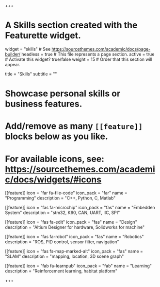 +++
# A Skills section created with the Featurette widget.
widget = "skills"  # See https://sourcethemes.com/academic/docs/page-builder/
headless = true  # This file represents a page section.
active = true  # Activate this widget? true/false
weight = 15  # Order that this section will appear.

title = "Skills"
subtitle = ""

# Showcase personal skills or business features.
# 
# Add/remove as many `[[feature]]` blocks below as you like.
# 
# For available icons, see: https://sourcethemes.com/academic/docs/widgets/#icons

[[feature]]
  icon = "far fa-file-code"
  icon_pack = "far"
  name = "Programming"
  description = "C++, Python, C, Matlab"
  
[[feature]]
  icon = "fas fa-microchip"
  icon_pack = "fas"
  name = "Embedden System"
  description = "stm32, K60, CAN, UART, IIC, SPI"

[[feature]]
  icon = "fas fa-edit"
  icon_pack = "fas"
  name = "Design"
  description = "Altium Designer for hardware, Solidworks for machine"

[[feature]]
  icon = "fas fa-robot"
  icon_pack = "fas"
  name = "Robotics"
  description = "ROS, PID control, sensor filter, navigation" 

[[feature]]
  icon = "fas fs-map-marked-alt"
  icon_pack = "fas"
  name = "SLAM"
  description = "mapping, location, 3D scene graph"  

[[feature]]
  icon = "fab fa-learnpub"
  icon_pack = "fab"
  name = "Learning"
  description = "Reinforcement learning, habitat platform"

+++
